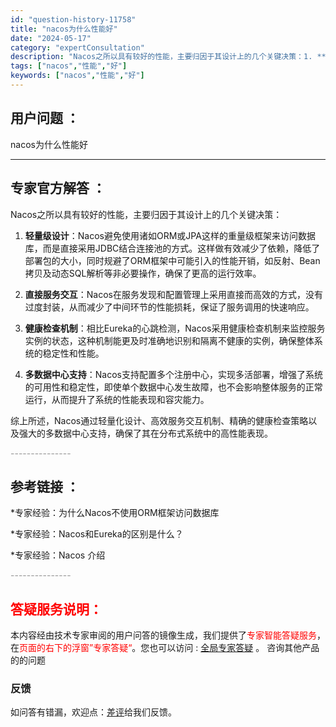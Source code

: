 ```yaml
---
id: "question-history-11758"
title: "nacos为什么性能好"
date: "2024-05-17"
category: "expertConsultation"
description: "Nacos之所以具有较好的性能，主要归因于其设计上的几个关键决策：1. **轻量级设计**：Nacos避免使用诸如ORM或JPA这样的重量级框架来访问数据库，而是直接采用JDBC结合连接池的方式。这样做有效减少了依赖，降低了部署包的大小，同时规避了ORM框架中可能引入的性能开销，如反射、Bean拷贝"
tags: ["nacos","性能","好"]
keywords: ["nacos","性能","好"]
---
```


## 用户问题 ： 
 nacos为什么性能好  

---------------
## 专家官方解答 ：

Nacos之所以具有较好的性能，主要归因于其设计上的几个关键决策：

1. **轻量级设计**：Nacos避免使用诸如ORM或JPA这样的重量级框架来访问数据库，而是直接采用JDBC结合连接池的方式。这样做有效减少了依赖，降低了部署包的大小，同时规避了ORM框架中可能引入的性能开销，如反射、Bean拷贝及动态SQL解析等非必要操作，确保了更高的运行效率。

2. **直接服务交互**：Nacos在服务发现和配置管理上采用直接而高效的方式，没有过度封装，从而减少了中间环节的性能损耗，保证了服务调用的快速响应。

3. **健康检查机制**：相比Eureka的心跳检测，Nacos采用健康检查机制来监控服务实例的状态，这种机制能更及时准确地识别和隔离不健康的实例，确保整体系统的稳定性和性能。

4. **多数据中心支持**：Nacos支持配置多个注册中心，实现多活部署，增强了系统的可用性和稳定性，即使单个数据中心发生故障，也不会影响整体服务的正常运行，从而提升了系统的性能表现和容灾能力。

综上所述，Nacos通过轻量化设计、高效服务交互机制、精确的健康检查策略以及强大的多数据中心支持，确保了其在分布式系统中的高性能表现。


<font color="#949494">---------------</font> 


## 参考链接 ：

*专家经验：为什么Nacos不使用ORM框架访问数据库 
 
 *专家经验：Nacos和Eureka的区别是什么？ 
 
 *专家经验：Nacos 介绍 


 <font color="#949494">---------------</font> 
 


## <font color="#FF0000">答疑服务说明：</font> 

本内容经由技术专家审阅的用户问答的镜像生成，我们提供了<font color="#FF0000">专家智能答疑服务</font>，在<font color="#FF0000">页面的右下的浮窗”专家答疑“</font>。您也可以访问 : [全局专家答疑](https://answer.opensource.alibaba.com/docs/intro) 。 咨询其他产品的的问题

### 反馈
如问答有错漏，欢迎点：[差评](https://ai.nacos.io/user/feedbackByEnhancerGradePOJOID?enhancerGradePOJOId=13785)给我们反馈。
